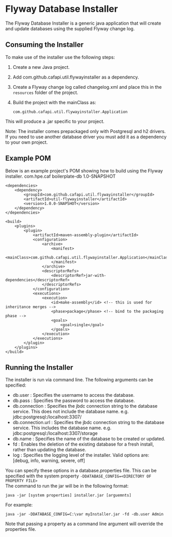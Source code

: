 # Flyway Database Installer

The Flyway Database Installer is a generic  java application that will create and update databases using the supplied Flyway change log.

## Consuming the Installer
To make use of the installer use the following steps:

1. Create a new Java project.
2. Add com.github.cafapi.util.flywayinstaller as a dependency.
3. Create a Flyway change log called changelog.xml and place this in the `resources` folder of the project.
4. Build the project with the mainClass as:

   `com.github.cafapi.util.flywayinstaller.Application`

This will produce a .jar specific to your project.

Note: The installer comes prepackaged only with Postgresql and h2 drivers. If you need to use another database driver you must add it as a dependency to your own project.

## Example POM
Below is an example project's POM showing how to build using the Flyway installer.
<groupId>com.hpe.caf</groupId>
<artifactId>boilerplate-db</artifactId>
<version>1.0-SNAPSHOT</version>

    <dependencies>
        <dependency>
            <groupId>com.github.cafapi.util.flywayinstaller</groupId>
            <artifactId>util-flywayinstaller</artifactId>
            <version>1.0.0-SNAPSHOT</version>
        </dependency>
    </dependencies>

    <build>
        <plugins>
            <plugin>
                <artifactId>maven-assembly-plugin</artifactId>
                <configuration>
                    <archive>
                        <manifest>
                            <mainClass>com.github.cafapi.util.flywayinstaller.Application</mainClass>
                        </manifest>
                    </archive>
                    <descriptorRefs>
                        <descriptorRef>jar-with-dependencies</descriptorRef>
                    </descriptorRefs>
                </configuration>
                <executions>
                    <execution>
                        <id>make-assembly</id> <!-- this is used for inheritance merges -->
                        <phase>package</phase> <!-- bind to the packaging phase -->
                        <goals>
                            <goal>single</goal>
                        </goals>
                    </execution>
                </executions>
            </plugin>
        </plugins>
    </build>

## Running the Installer

The installer is run via command line. The following arguments can be specified:

*   db.user  :  Specifies the username to access the database.
*   db.pass  :  Specifies the password to access the database.
*   db.connection  : Specifies the jbdc connection string to the database service. This does not include the database name.  e.g. jdbc:postgresql:/localhost:3307/
*   db.connection.url  : Specifies the jbdc connection string to the database service. This includes the database name.  e.g. jdbc:postgresql:/localhost:3307/storage
*   db.name  :  Specifies the name of the database to be created or updated.
*   fd  :  Enables the deletion of the existing database for a fresh install, rather than updating the database.
*   log : Specifies the logging level of the installer. Valid options are: [debug, info, warning, severe, off]

You can specify these options in a database.properties file. This can be specified with the system property `-DDATABASE_CONFIG=<DIRECTORY OF PROPERTY FILE>`   
The command to run the jar will be in the following format:

    java -jar [system properties] installer.jar [arguemnts]  

For example:

    java -jar -DDATABASE_CONFIG=C:\var myInstaller.jar -fd -db.user Admin  

Note that passing a property as a command line argument will override the properties file.  
